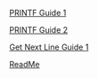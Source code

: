 <a href="http://www.everettgould.com/42cliffnotes/ft_printf.html">PRINTF Guide 1</a>

<a href="http://www.everettgould.com/42cliffnotes/printf_strat.html">PRINTF Guide 2</a>

<a href="http://www.everettgould.com/42cliffnotes/get_next_line.html">Get Next Line Guide 1</a>

<a href="http://www.everettgould.com/42cliffnotes/readme.md.html">ReadMe</a>
